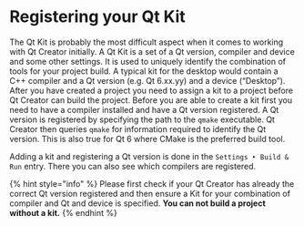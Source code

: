 # Registering your Qt Kit

The Qt Kit is probably the most difficult aspect when it comes to working with Qt Creator initially. A Qt Kit is a set of a Qt version, compiler and device and some other settings. It is used to uniquely identify the combination of tools for your project build. A typical kit for the desktop would contain a C++ compiler and a Qt version (e.g. Qt 6.xx.yy) and a device (“Desktop”). After you have created a project you need to assign a kit to a project before Qt Creator can build the project. Before you are able to create a kit first you need to have a compiler installed and have a Qt version registered. A Qt version is registered by specifying the path to the `qmake` executable. Qt Creator then queries `qmake` for information required to identify the Qt version. This is also true for Qt 6 where CMake is the preferred build tool.

Adding a kit and registering a Qt version is done in the `Settings ‣ Build & Run` entry. There you can also see which compilers are registered.

{% hint style="info" %}
Please first check if your Qt Creator has already the correct Qt version registered and then ensure a Kit for your combination of compiler and Qt and device is specified. **You can not build a project without a kit.**
{% endhint %}

